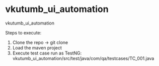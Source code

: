 # vkutumb_ui_automation
vkutumb_ui_automation

Steps to execute:
1. Clone the repo -> git clone <url>
2. Load the maven project
3. Execute test case run as TestNG:  vkutumb_ui_automation/src/test/java/com/qa/testcases/TC_001.java 
